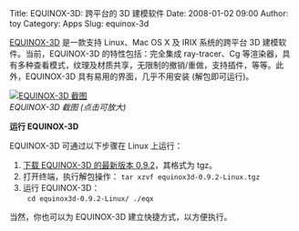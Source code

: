 Title: EQUINOX-3D: 跨平台的 3D 建模软件
Date: 2008-01-02 09:00
Author: toy
Category: Apps
Slug: equinox-3d

[EQUINOX-3D](http://www.equinox3d.com/) 是一款支持 Linux、Mac OS X 及
IRIX 系统的跨平台 3D 建模软件。当前，EQUINOX-3D 的特性包括：完全集成
ray-tracer、Cg
等渲染器，具有多种查看模式，纹理及材质共享，无限制的撤销/重做，支持插件，等等。此外，EQUINOX-3D
具有易用的界面，几乎不用安装 (解包即可运行)。

[![EQUINOX-3D
截图](http://i.linuxtoy.org/i/2008/01/equinox-3d-thumb.png)](http://i.linuxtoy.org/i/2008/01/equinox-3d.png)  
*EQUINOX-3D 截图 (点击可放大)*

**运行 EQUINOX-3D**

EQUINOX-3D 可通过以下步骤在 Linux 上运行：

1.  [下载 EQUINOX-3D 的最新版本
    0.9.2](http://www.equinox3d.com/Download.html)，其格式为 tgz。
2.  打开终端，执行解包操作：
    `tar xzvf equinox3d-0.9.2-Linux.tgz`
3.  运行 EQUINOX-3D：  
    ` cd equinox3d-0.9.2-Linux/ ./eqx`

当然，你也可以为 EQUINOX-3D 建立快捷方式，以方便执行。
